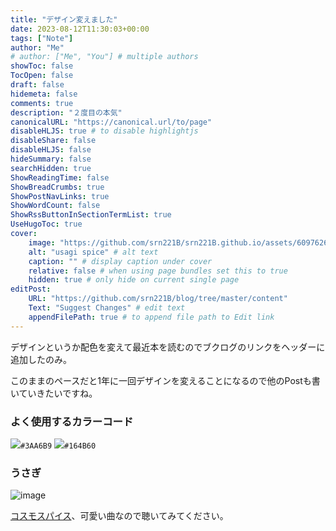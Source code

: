 ```yaml
---
title: "デザイン変えました"
date: 2023-08-12T11:30:03+00:00
tags: ["Note"]
author: "Me"
# author: ["Me", "You"] # multiple authors
showToc: false
TocOpen: false
draft: false
hidemeta: false
comments: true
description: "２度目の本気"
canonicalURL: "https://canonical.url/to/page"
disableHLJS: true # to disable highlightjs
disableShare: false
disableHLJS: false
hideSummary: false
searchHidden: true
ShowReadingTime: false
ShowBreadCrumbs: true
ShowPostNavLinks: true
ShowWordCount: false
ShowRssButtonInSectionTermList: true
UseHugoToc: true
cover:
    image: "https://github.com/srn221B/srn221B.github.io/assets/60976262/02f58e6f-8c59-4d7f-aa69-57012a600153"
    alt: "usagi spice" # alt text
    caption: "" # display caption under cover
    relative: false # when using page bundles set this to true
    hidden: true # only hide on current single page
editPost:
    URL: "https://github.com/srn221B/blog/tree/master/content"
    Text: "Suggest Changes" # edit text
    appendFilePath: true # to append file path to Edit link
---
```


デザインというか配色を変えて最近本を読むのでブクログのリンクをヘッダーに追加したのみ。

このままのペースだと1年に一回デザインを変えることになるので他のPostも書いていきたいですね。

### よく使用するカラーコード
![](https://via.placeholder.com/16/3AA6B9/FFFFFF/?text=%20)`#3AA6B9`
![](https://via.placeholder.com/16/164B60/FFFFFF/?text=%20)`#164B60`

### うさぎ
![image](https://github.com/srn221B/srn221B.github.io/assets/60976262/91732b23-30ad-44cc-ae01-896e0d10c01c)

[コスモスパイス](https://www.youtube.com/watch?v=1st0XSY0VKQ)、可愛い曲なので聴いてみてください。